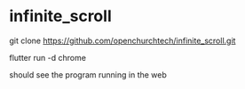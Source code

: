 # infinite_scroll


git clone https://github.com/openchurchtech/infinite_scroll.git

flutter run -d chrome

should see the program running in the web
